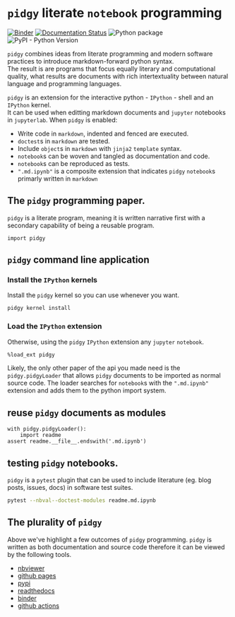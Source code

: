 # `pidgy` literate `notebook` programming

[![Binder](https://mybinder.org/badge_logo.svg)](https://mybinder.org/v2/gh/deathbeds/pidgy/master?urlpath=lab)
[![Documentation Status](https://readthedocs.org/projects/pidgin-notebook/badge/?version=latest)](https://pidgin-notebook.readthedocs.io/en/latest/?badge=latest)
![Python package](https://github.com/deathbeds/pidgy/workflows/Python%20package/badge.svg)
![PyPI - Python Version](https://img.shields.io/pypi/pyversions/pidgy)

`pidgy` combines ideas from literate programming and modern software practices
to introduce markdown-forward python syntax.  
The result is are programs that focus equally literary and computational
quality, what results are documents with rich intertextuality between natural
language and programming languages.

`pidgy` is an extension for the interactive python - `IPython` - shell and an
`IPython` kernel.  
It can be used when editting markdown documents and `jupyter` notebooks in
`jupyterlab`. When `pidgy` is enabled:

- Write code in `markdown`, indented and fenced are executed.
- `doctest`s in `markdown` are tested.
- Include `object`s in `markdown` with `jinja2` `template` syntax.
- `notebook`s can be woven and tangled as documentation and code.
- `notebook`s can be reproduced as tests.
- `".md.ipynb"` is a composite extension that indicates `pidgy` `notebook`s
  primarly written in `markdown`

## The `pidgy` programming paper.

`pidgy` is a literate program, meaning it is written narrative first with a
secondary capability of being a reusable program.

    import pidgy

## `pidgy` command line application

### Install the `IPython` kernels

Install the `pidgy` kernel so you can use whenever you want.

```bash
pidgy kernel install
```

### Load the `IPython` extension

Otherwise, using the `pidgy` `IPython` extension any `jupyter` `notebook`.

```bash
%load_ext pidgy
```

Likely, the only other paper of the api you made need is the `pidgy.pidgyLoader`
that allows `pidgy` documents to be imported as normal source code. The loader
searches for `notebook`s with the `".md.ipynb"` extension and adds them to the
python import system.

## reuse `pidgy` documents as modules

    with pidgy.pidgyLoader():
        import readme
    assert readme.__file__.endswith('.md.ipynb')

## testing `pidgy` notebooks.

`pidgy` is a `pytest` plugin that can be used to include literature (eg. blog
posts, issues, docs) in software test suites.

```bash
pytest --nbval--doctest-modules readme.md.ipynb
```

## The plurality of `pidgy`

Above we've highlight a few outcomes of `pidgy` programming. `pidgy` is written
as both documentation and source code therefore it can be viewed by the
following tools.

- [nbviewer](https://nbviewer.jupyter.org/github/deathbeds/pidgy/blob/master/readme.md.ipynb)
- [github pages](https://deathbeds.github.io/pidgy/)
- [pypi](https://pypi.org/project/pidgy)
- [readthedocs](https://pidgin-notebook.readthedocs.io/en/latest/)
- [binder](https://mybinder.org/v2/gh/deathbeds/pidgy/master)
- [github actions](https://github.com/deathbeds/pidgy/actions)
